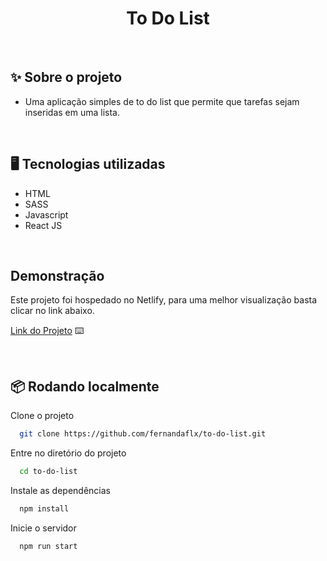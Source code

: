 <h1 align="center">To Do List</h1>
<br>

## ✨ Sobre o projeto

- Uma aplicação simples de to do list que permite que tarefas sejam inseridas em uma lista.
<br>

## 🖥 Tecnologias utilizadas

- HTML
- SASS
- Javascript 
- React JS

<br>

## Demonstração

Este projeto foi hospedado no Netlify, para uma melhor visualização basta clicar no link abaixo.

[Link do Projeto](https://simple-todo-list-with-react.netlify.app/) ⌨️

<br>

## 📦 Rodando localmente

Clone o projeto

```bash
  git clone https://github.com/fernandaflx/to-do-list.git
```

Entre no diretório do projeto

```bash
  cd to-do-list
```

Instale as dependências

```bash
  npm install
```

Inicie o servidor

```bash
  npm run start
```


